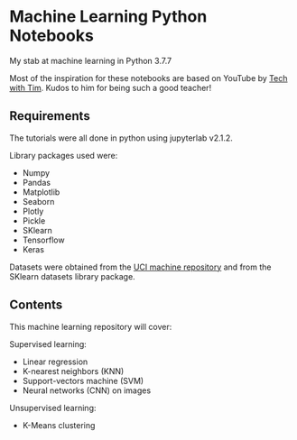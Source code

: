 # Machine Learning Python Notebooks
My stab at machine learning in Python 3.7.7

Most of the inspiration for these notebooks are based on YouTube by [Tech with Tim](https://www.youtube.com/channel/UC4JX40jDee_tINbkjycV4Sg). Kudos to him for being such a good teacher!

## Requirements
The tutorials were all done in python using jupyterlab v2.1.2. 

Library packages used were:
* Numpy
* Pandas
* Matplotlib
* Seaborn
* Plotly
* Pickle
* SKlearn
* Tensorflow
* Keras

Datasets were obtained from the [UCI machine repository](https://archive.ics.uci.edu/ml/datasets.php) and from the SKlearn datasets library package.

## Contents
This machine learning repository will cover:

Supervised learning:
* Linear regression
* K-nearest neighbors (KNN)
* Support-vectors machine (SVM)
* Neural networks (CNN) on images

Unsupervised learning:
* K-Means clustering
